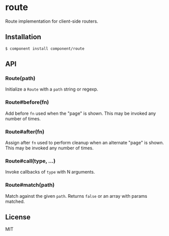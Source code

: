 
# route

  Route implementation for client-side routers.

## Installation

    $ component install component/route

## API

### Route(path)

  Initialize a `Route` with a `path` string or regexp.

### Route#before(fn)

  Add before `fn` used when the "page" is shown. This
  may be invoked any number of times.

### Route#after(fn)

  Assign after `fn` used to perform cleanup when
  an alternate "page" is shown. This may be invoked
  any number of times.

### Route#call(type, ...)

  Invoke callbacks of `type` with N arguments.

### Route#match(path)

  Match against the given `path`. Returns `false` or
  an array with params matched.

## License

  MIT
